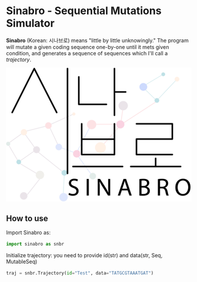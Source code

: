 # Sinabro - Sequential Mutations Simulator
**Sinabro** (Korean: 시나브로) means "little by little unknowingly." The program will mutate a given coding sequence one-by-one until it mets given condition, and generates a sequence of sequences which I'll call a *trajectory*.

![My Image](images/Sinabro_white.png)

## How to use
Import Sinabro as:
```python
import sinabro as snbr
```

Initialize trajectory: you need to provide id(str) and data(str, Seq, MutableSeq)
```python
traj = snbr.Trajectory(id="Test", data="TATGCGTAAATGAT")
```